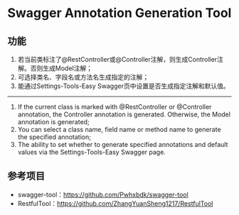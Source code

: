 # Swagger Annotation Generation Tool

## 功能
1. 若当前类标注了@RestController或@Controller注解，则生成Controller注解。否则生成Model注解；
2. 可选择类名、字段名或方法名生成指定的注解；
3. 能通过Settings-Tools-Easy Swagger页中设置是否生成指定注解和默认值。

------

1. If the current class is marked with @RestController or @Controller annotation, the Controller annotation is generated. 
   Otherwise, the Model annotation is generated;
2. You can select a class name, field name or method name to generate the specified annotation;
3. The ability to set whether to generate specified annotations and default values via the Settings-Tools-Easy Swagger page.

## 参考项目
- swagger-tool：https://github.com/Pwhxbdk/swagger-tool
- RestfulTool：https://github.com/ZhangYuanSheng1217/RestfulTool